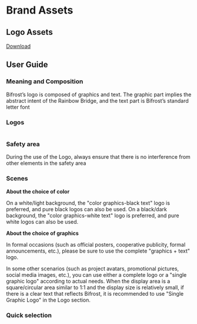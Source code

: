 # Brand Assets

## Logo Assets
[Download](https://github.com/bifrost-finance/design-assets/raw/master/brand/Bifrost-Logo-Assets.zip)

## User Guide

### Meaning and Composition
Bifrost’s logo is composed of graphics and text. The graphic part implies the abstract intent of the Rainbow Bridge, and the text part is Bifrost’s standard letter font
<img :src="$withBase('/en/brand-assets/brand-assets-01.png')" alt="" />

### Logos
<img :src="$withBase('/en/brand-assets/brand-assets-02.png')" alt="" />

### Safety area
During the use of the Logo, always ensure that there is no interference from other elements in the safety area
<img :src="$withBase('/en/brand-assets/brand-assets-03.png')" alt="" />

### Scenes
**About the choice of color**

On a white/light background, the "color graphics-black text" logo is preferred, and pure black logos can also be used. On a black/dark background, the "color graphics-white text" logo is preferred, and pure white logos can also be used.
<img :src="$withBase('/en/brand-assets/brand-assets-04.png')" alt="" />

**About the choice of graphics**

In formal occasions (such as official posters, cooperative publicity, formal announcements, etc.), please be sure to use the complete "graphics + text" logo.
<img :src="$withBase('/en/brand-assets/brand-assets-05.png')" alt="" />

In some other scenarios (such as project avatars, promotional pictures, social media images, etc.), you can use either a complete logo or a "single graphic logo" according to actual needs. When the display area is a square/circular area similar to 1:1 and the display size is relatively small, if there is a clear text that reflects Bifrost, it is recommended to use "Single Graphic Logo" in the Logo section.
<img :src="$withBase('/en/brand-assets/brand-assets-06.png')" alt="" />

### Quick selection
<img :src="$withBase('/en/brand-assets/brand-assets-07.png')" alt="" />